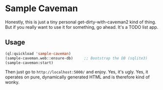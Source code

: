 # Sample Caveman

Honestly, this is just a tiny personal get-dirty-with-caveman2 kind of
thing. But if you really want to use it for something, go ahead. It's
a TODO list app.

## Usage

```lisp
(ql:quickload 'sample-caveman)
(sample-caveman.web::ensure-db)     ;; Bootstrap the DB (sqlite3)
(sample-caveman:start)
```

Then just go to `http://localhost:5000/` and enjoy.  Yes, it's
ugly. Yes, it operates on pure, dynamically generated HTML and is
therefore kind of wonky.

